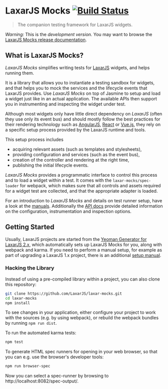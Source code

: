 # LaxarJS Mocks [![Build Status](https://travis-ci.org/LaxarJS/laxar-mocks.svg?branch=master)](https://travis-ci.org/LaxarJS/laxar-mocks)

> The companion testing framework for LaxarJS widgets.

*Warning:* This is the *development version.*
You may want to browse the [LaxarJS Mocks release documentation](http://laxarjs.org/docs/laxar-mocks-latest/).

## What is LaxarJS Mocks?

*LaxarJS Mocks* simplifies writing tests for [LaxarJS](https://laxarjs.org) widgets, and helps running them.

It is a library that allows you to instantiate a testing sandbox for widgets, and that helps you to mock the services and the lifecycle events that LaxarJS provides.
Use *LaxarJS Mocks* on top of Jasmine to setup and load a widget just like in an actual application.
The available APIs then support you in instrumenting and inspecting the widget under test.

Although most widgets only have little direct dependency on *LaxarJS* (often they use only its event bus) and should mostly follow the best practices for their rendering technology such as [AngularJS](https://github.com/LaxarJS/laxar-angular-adapter), [React](https://github.com/LaxarJS/laxar-react-adapter) or [Vue.js](https://github.com/LaxarJS/laxar-vue-adapter), they rely on a specific setup process provided by the LaxarJS runtime and tools.

This setup process includes
 - acquiring relevant assets (such as templates and stylesheets),
 - providing configuration and services (such as the event bus),
 - creation of the controller and rendering at the right time,
 - publishing the initial lifecycle events.

*LaxarJS Mocks* provides a programmatic interface to control this process and to load a widget within a test.
It comes with the `laxar-mocks/spec-loader` for webpack, which makes sure that all controls and assets required for a widget test are collected, and that the appropriate adapter is loaded.

For an introduction to *LaxarJS Mocks* and details on test runner setup, have a look at the [manuals](docs/manuals/index.md).
Additionally the [API docs](docs/api/laxar-mocks.js.md) provide detailed information on the configuration, instrumentation and inspection options.


## Getting Started

Usually, LaxarJS projects are started from the [Yeoman Generator for LaxarJS 2.x](http://laxarjs.org/docs/generator-laxarjs2-latest/), which automatically sets up LaxarJS Mocks for you, along with webpack and karma.
If you need to perform a manual setup, for example as part of upgrading a LaxarJS 1.x project, there is an additional [setup manual](docs/manuals/setup.md).


### Hacking the Library

Instead of using a pre-compiled library within a project, you can also clone this repository:

```sh
git clone https://github.com/LaxarJS/laxar-mocks.git
cd laxar-mocks
npm install
```

To see changes in your application, either configure your project to work with the sources (e.g. by using webpack), or rebuild the webpack bundles by running `npm run dist`.

To run the automated karma tests:

```sh
npm test
```

To generate HTML spec runners for opening in your web browser, so that you can e.g. use the browser's developer tools:

```sh
npm run browser-spec
```

Now you can select a spec-runner by browsing to http://localhost:8082/spec-output/.
